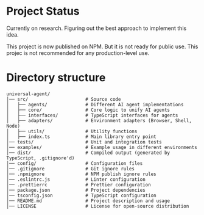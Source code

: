 # Project Status

Currently on research. Figuring out the best approach to implement this idea.

This project is now published on NPM. But it is not ready for public use. This projec is not recommended
for any production-level use.

# Directory structure

```
universal-agent/
│── src/                     # Source code
│   ├── agents/              # Different AI agent implementations
│   ├── core/                # Core logic to unify AI agents
│   ├── interfaces/          # TypeScript interfaces for agents
│   ├── adapters/            # Environment adapters (Browser, Shell, Node)
│   ├── utils/               # Utility functions
│   ├── index.ts             # Main library entry point
│── tests/                   # Unit and integration tests
│── examples/                # Example usage in different environments
│── dist/                    # Compiled output (generated by TypeScript, .gitignore'd)
│── config/                  # Configuration files
│── .gitignore               # Git ignore rules
│── .npmignore               # NPM publish ignore rules
│── .eslintrc.js             # Linter configuration
│── .prettierrc              # Prettier configuration
│── package.json             # Project dependencies
│── tsconfig.json            # TypeScript configuration
│── README.md                # Project description and usage
│── LICENSE                  # License for open-source distribution
```
